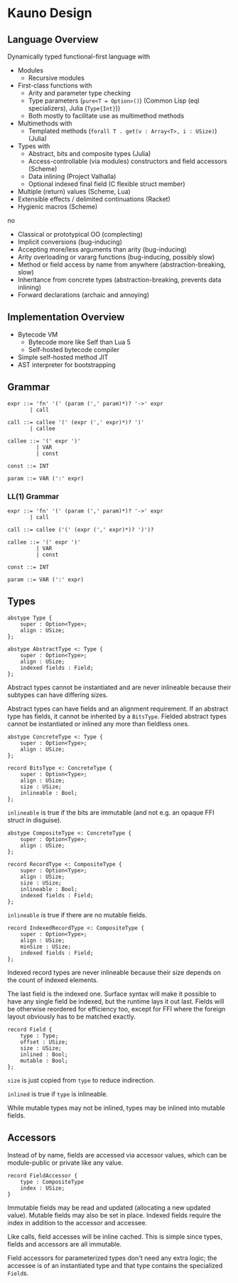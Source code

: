 # Kauno Design

## Language Overview

Dynamically typed functional-first language with

* Modules
    - Recursive modules
* First-class functions with
    - Arity and parameter type checking
    - Type parameters (`pure<T = Option>()`) (Common Lisp (eql specializers), Julia (`Type{Int}`))
    - Both mostly to facilitate use as multimethod methods
* Multimethods with
    - Templated methods (`forall T . get(v : Array<T>, i : USize)`) (Julia)
* Types with
    - Abstract, bits and composite types (Julia)
    - Access-controllable (via modules) constructors and field accessors (Scheme)
    - Data inlining (Project Valhalla)
    - Optional indexed final field (C flexible struct member)
* Multiple (return) values (Scheme, Lua)
* Extensible effects / delimited continuations (Racket)
* Hygienic macros (Scheme)

no

* Classical or prototypical OO (complecting)
* Implicit conversions (bug-inducing)
* Accepting more/less arguments than arity (bug-inducing)
* Arity overloading or vararg functions (bug-inducing, possibly slow)
* Method or field access by name from anywhere (abstraction-breaking, slow)
* Inheritance from concrete types (abstraction-breaking, prevents data inlining)
* Forward declarations (archaic and annoying)

## Implementation Overview

* Bytecode VM
    - Bytecode more like Self than Lua 5
    - Self-hosted bytecode compiler
* Simple self-hosted method JIT
* AST interpreter for bootstrapping

## Grammar

    expr ::= 'fn' '(' (param (',' param)*)? '->' expr
           | call

    call ::= callee '(' (expr (',' expr)*)? ')'
           | callee

    callee ::= '(' expr ')'
             | VAR
             | const

    const ::= INT

    param ::= VAR (':' expr)

### LL(1) Grammar

    expr ::= 'fn' '(' (param (',' param)*)? '->' expr
           | call

    call ::= callee ('(' (expr (',' expr)*)? ')')?

    callee ::= '(' expr ')'
             | VAR
             | const

    const ::= INT

    param ::= VAR (':' expr)

## Types

    abstype Type {
        super : Option<Type>;
        align : USize;
    };

    abstype AbstractType <: Type {
        super : Option<Type>;
        align : USize;
        indexed fields : Field;
    };

Abstract types cannot be instantiated and are never inlineable because their subtypes can have
differing sizes.

Abstract types can have fields and an alignment requirement. If an abstract type has fields, it
cannot be inherited by a `BitsType`. Fielded abstract types cannot be instantiated or inlined
any more than fieldless ones.

    abstype ConcreteType <: Type {
        super : Option<Type>;
        align : USize;
    };

    record BitsType <: ConcreteType {
        super : Option<Type>;
        align : USize;
        size : USize;
        inlineable : Bool;
    };

`inlineable` is true if the bits are immutable (and not e.g. an opaque FFI struct in disguise).

    abstype CompositeType <: ConcreteType {
        super : Option<Type>;
        align : USize;
    };

    record RecordType <: CompositeType {
        super : Option<Type>;
        align : USize;
        size : USize;
        inlineable : Bool;
        indexed fields : Field;
    };

`inlineable` is true if there are no mutable fields.

    record IndexedRecordType <: CompositeType {
        super : Option<Type>;
        align : USize;
        minSize : USize;
        indexed fields : Field;
    };

Indexed record types are never inlineable because their size depends on the count of indexed elements.

The last field is the indexed one. Surface syntax will make it possible to have any single field be
indexed, but the runtime lays it out last. Fields will be otherwise reordered for efficiency too,
except for FFI where the foreign layout obviously has to be matched exactly.

    record Field {
        type : Type;
        offset : USize;
        size : USize;
        inlined : Bool;
        mutable : Bool;
    };

`size` is just copied from `type` to reduce indirection.

`inlined` is true if `type` is inlineable.

While mutable types may not be inlined, types may be inlined into mutable fields.

## Accessors

Instead of by name, fields are accessed via accessor values, which can be module-public or private
like any value.

    record FieldAccessor {
        type : CompositeType
        index : USize;
    }

Immutable fields may be read and updated (allocating a new updated value). Mutable fields may
also be set in place. Indexed fields require the index in addition to the accessor and accessee.

Like calls, field accesses will be inline cached. This is simple since types, fields and accessors are
all immutable.

Field accessors for parameterized types don't need any extra logic; the accessee is of an instantiated type
and that type contains the specialized `Field`s.
